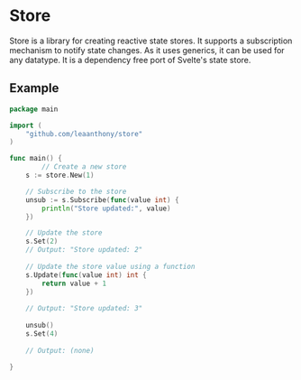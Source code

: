 # Store

Store is a library for creating reactive state stores. It supports a subscription mechanism to notify state changes.
As it uses generics, it can be used for any datatype. It is a dependency free port of Svelte's state store. 

## Example

```go
package main

import (
    "github.com/leaanthony/store"
)

func main() {
	    // Create a new store
    s := store.New(1)

    // Subscribe to the store
    unsub := s.Subscribe(func(value int) {
        println("Store updated:", value)
    })

    // Update the store
    s.Set(2)
	// Output: "Store updated: 2"
	
	// Update the store value using a function
	s.Update(func(value int) int {
        return value + 1
    })
	
	// Output: "Store updated: 3"
	
	unsub()
	s.Set(4)
	
	// Output: (none)
	
}

```
